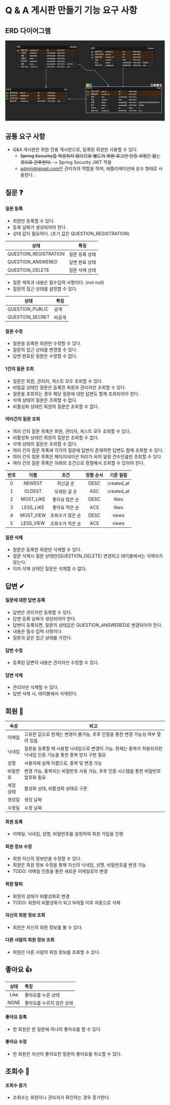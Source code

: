 # Q & A 게시판 만들기 기능 요구 사항

## ERD 다이어그램

![erd.PNG](erd.PNG)

## 공통 요구 사항

- Q&A 게시판은 회원 전용 게시판으로, 등록된 회원만 사용할 수 있다.
    - ~~Spring Security를 적용하지 않으므로 별도의 회원 로그인 인증 과정은 없는 것으로 간주한다.~~ -> Spring Security JWT 적용
    - admin@gmail.com은 관리자의 역할을 하며, 애플리케이션에 상수 형태로 사용한다.

## 질문 ❓

#### 질문 등록

- 회원만 등록할 수 있다.
- 등록 날짜가 생성되어야 한다.
- 상태 값이 필요하다. (초기 값은 QUESTION_REGISTRATION)

| 상태                    | 특징       |
|-----------------------|----------|
| QUESTION_REGISTRATION | 질문 등록 상태 |
| QUESTION_ANSWERED     | 답변 완료 상태 |
| QUESTION_DELETE       | 질문 삭제 상태 |

- 질문 제목과 내용은 필수입력 사항이다. (not null)
- 질문의 접근 상태를 설정할 수 있다.

| 상태              | 특징  |
|-----------------|-----|
| QUESTION_PUBLIC | 공개  |
| QUESTION_SECRET | 비공개 |

#### 질문 수정

- 질문을 등록한 회원만 수정할 수 있다.
- 질문의 접근 상태를 변경할 수 있다.
- 답변 완료된 질문은 수정할 수 없다.

#### 1건의 질문 조회

- 질문은 회원, 관리자, 게스트 모두 조회할 수 있다.
- 비밀글 상태인 질문은 등록한 회원과 관리자만 조회할 수 있다.
- 질문을 조회하는 경우 해당 질문에 대한 답변도 함께 조회되어야 한다.
- 삭제 상태의 질문은 조회할 수 없다.
- 비활성화 상태인 회원의 질문은 조회할 수 없다.

#### 여러건의 질문 조회

- 여러 건의 질문 목록은 회원, 관리자, 게스트 모두 조회할 수 있다.
- 비활성화 상태인 회원의 질문은 조회할 수 없다.
- 삭제 상태의 질문은 조회할 수 없다.
- 여러 건의 질문 목록에 각각의 질문에 답변이 존재하면 답변도 함께 조회할 수 있다.
- 여러 건의 질문 목록은 페이지네이션 처리가 되어 일정 건수만큼만 조회할 수 있다.
- 여러 건의 질문 목록은 아래의 조건으로 정렬해서 조회할 수 있어야 한다.

| 번호  |    이름     |    조건     | 정렬 순서 |   기준 컬럼    |
|:---:|:---------:|:---------:|:-----:|:----------:|
|  0  |  NEWEST   |   최신글 순   | DESC  | created_at |
|  1  |  OLDEST   |  오래된 글 순  |  ASC  | created_at |
|  2  | MOST_LIKE | 좋아요 많은 순  | DESC  |   likes    |
|  3  | LESS_LIKE | 좋아요 적은 순  |  ACS  |   likes    |
|  4  | MOST_VIEW | 조회수가 많은 순 | DESC  |   views    |
|  5  | LESS_VIEW | 조회수가 적은 순 |  ACS  |   views    |

#### 질문 삭제

- 질문은 등록한 회원만 삭제할 수 있다.
- 질문 삭제시 질문 상태만(QUESTION_DELETE) 변경되고 테이블에서는 삭제되지 않는다.
- 이미 삭제 상태인 질문은 삭제할 수 없다.

## 답변 ✔

#### 질문에 대한 답변 등록

- 답변은 관리자만 등록할 수 있다.
- 답변 등록 날짜가 생성되어야 한다.
- 답변이 등록되면, 질문의 상태값은 QUESTION_ANSWERED로 변경되어야 한다.
- 내용은 필수 입력 사항이다.
- 질문과 같은 접근 상태를 가진다.

#### 답변 수정

- 등록된 답변의 내용은 관리자만 수정할 수 있다.

#### 답변 삭제

- 관리자만 삭제할 수 있다.
- 답변 삭제 시, 테이블에서 삭제된다.

## 회원 👥

| 속성    | 비고                                                                  |
|-------|---------------------------------------------------------------------|
| 이메일   | 고유한 값으로 현재는 변경이 불가능, 추후 인증을 통한 변경 가능성 여부 열려 있음                      |
| 닉네임   | 질문을 등록할 때 사용할 닉네임으로 변경이 가능. 현재는 중복이 허용되지만 닉네임 인증 기능을 통한 중복 방지 구현 필요 |
| 성명    | 사용자에 실제 이름으로, 중복 및 변경 가능                                            |
| 비밀번호  | 변경 가능, 중복되는 비밀번호 사용 가능, 추후 인증 시스템을 통한 비밀번호 암호화 필요                   |
| 계정 상태 | 활성화 상태, 비활성화 상태로 구분                                                 |
| 생성일   | 생성 날짜                                                               |
| 수정일   | 수정 날짜                                                               |

#### 회원 등록

- 이메일, 닉네임, 성명, 비밀번호를 설정하여 회원 가입을 진행

#### 회원 정보 수정

- 회원 자신의 정보만을 수정할 수 있다.
- 회원은 회원 정보 수정을 통해 자신의 닉네임, 성명, 비밀번호를 변경 가능
- TODO: 이메일 인증을 통한 새로운 이메일로의 변경

#### 회원 탈퇴

- 회원의 상태가 비활성화로 변경
- TODO: 회원이 비활성화가 되고 N개월 이후 자동으로 삭제

#### 자신의 회원 정보 조회

- 회원은 자신의 회원 정보를 볼 수 있다.

#### 다른 사람의 회원 정보 조회

- 회원은 다른 사람의 회원 정보를 조회할 수 있다.


## 좋아요 👍

|  상태  | 특징             |
|:----:|:---------------|
| Like | 좋아요를 누른 상태     |
| NONE | 좋아요를 누르지 않은 상태 |

#### 좋아요 등록

- 한 회원은 한 질문에 하나의 좋아요를 할 수 있다.

#### 좋아요 수정

- 한 회원은 자신이 좋아요한 질문의 좋아요를 취소할 수 있다.

## 조회수 👀

#### 조회수 증가

- 조회수는 회원이나 관리자가 확인하는 경우 증가한다.
